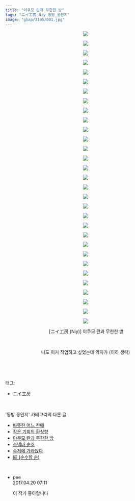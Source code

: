 ```yaml
---
title: "야쿠모 란과 무한한 방"
tags: "ニイ工房 Niy 동방_동인지"
image: "ghap/3195/001.jpg"
---
```

<div class="article">
<p style="text-align: center; clear: none; float: none;"><img src="{{ site.nasurl }}/ghap/3195/001.jpg"/></p>
<p style="text-align: center; clear: none; float: none;"><img src="{{ site.nasurl }}/ghap/3195/002.jpg"/></p>
<p style="text-align: center; clear: none; float: none;"><img src="{{ site.nasurl }}/ghap/3195/003.jpg"/></p>
<p style="text-align: center; clear: none; float: none;"><img src="{{ site.nasurl }}/ghap/3195/004.jpg"/></p>
<p style="text-align: center; clear: none; float: none;"><img src="{{ site.nasurl }}/ghap/3195/005.jpg"/></p>
<p style="text-align: center; clear: none; float: none;"><img src="{{ site.nasurl }}/ghap/3195/006.jpg"/></p>
<p style="text-align: center; clear: none; float: none;"><img src="{{ site.nasurl }}/ghap/3195/007.jpg"/></p>
<p style="text-align: center; clear: none; float: none;"><img src="{{ site.nasurl }}/ghap/3195/008.jpg"/></p>
<p style="text-align: center; clear: none; float: none;"><img src="{{ site.nasurl }}/ghap/3195/009.jpg"/></p>
<p style="text-align: center; clear: none; float: none;"><img src="{{ site.nasurl }}/ghap/3195/010.jpg"/></p>
<p style="text-align: center; clear: none; float: none;"><img src="{{ site.nasurl }}/ghap/3195/011.jpg"/></p>
<p style="text-align: center; clear: none; float: none;"><img src="{{ site.nasurl }}/ghap/3195/012.jpg"/></p>
<p style="text-align: center; clear: none; float: none;"><img src="{{ site.nasurl }}/ghap/3195/013.jpg"/></p>
<p style="text-align: center; clear: none; float: none;"><img src="{{ site.nasurl }}/ghap/3195/014.jpg"/></p>
<p style="text-align: center; clear: none; float: none;"><img src="{{ site.nasurl }}/ghap/3195/015.jpg"/></p>
<p style="text-align: center; clear: none; float: none;"><img src="{{ site.nasurl }}/ghap/3195/016.jpg"/></p>
<p style="text-align: center; clear: none; float: none;"><img src="{{ site.nasurl }}/ghap/3195/017.jpg"/></p>
<p style="text-align: center; clear: none; float: none;"><img src="{{ site.nasurl }}/ghap/3195/018.jpg"/></p>
<p style="text-align: center; clear: none; float: none;"><img src="{{ site.nasurl }}/ghap/3195/019.jpg"/></p>
<p style="text-align: center; clear: none; float: none;"><img src="{{ site.nasurl }}/ghap/3195/020.jpg"/></p>
<p style="text-align: center; clear: none; float: none;"><img src="{{ site.nasurl }}/ghap/3195/021.jpg"/></p>
<p style="text-align: center; clear: none; float: none;"><img src="{{ site.nasurl }}/ghap/3195/022.jpg"/></p>
<p style="text-align: center; clear: none; float: none;"><img src="{{ site.nasurl }}/ghap/3195/023.jpg"/></p>
<p style="text-align: center; clear: none; float: none;"><img src="{{ site.nasurl }}/ghap/3195/024.jpg"/></p>
<p style="text-align: center; clear: none; float: none;"><img src="{{ site.nasurl }}/ghap/3195/025.jpg"/></p>
<p style="text-align: center; clear: none; float: none;"><img src="{{ site.nasurl }}/ghap/3195/026.jpg"/></p>
<p style="text-align: center; clear: none; float: none;"><img src="{{ site.nasurl }}/ghap/3195/027.jpg"/></p>
<p style="text-align: center; clear: none; float: none;"><img src="{{ site.nasurl }}/ghap/3195/028.jpg"/></p>
<p style="text-align: center; clear: none; float: none;"><img src="{{ site.nasurl }}/ghap/3195/029.jpg"/></p>
<p style="text-align: center; clear: none; float: none;"><img src="{{ site.nasurl }}/ghap/3195/030.jpg"/></p>
<p style="text-align: center; clear: none; float: none;"><img src="{{ site.nasurl }}/ghap/3195/031.jpg"/></p>
<p style="text-align: center; clear: none; float: none;"> [ニイ工房 (Niy)] 야쿠모 란과 무한한 방</p>
<p style="text-align: center; clear: none; float: none;"><br/></p>
<p style="text-align: center; clear: none; float: none;">나도 이거 작업하고 싶었는데 역자가 (이하 생략)</p>
<p><br/></p>
</div><br/>
<div class="tagTrail">
<p>태그: </p>
<ul>
<li>ニイ工房</li>
</ul>
</div><br/>
<div class="another">
<p>'동방 동인지' 카테고리의 다른 글</p>
<ul>
<li><a href="/2017-04-20-ghap_3198">따뜻한 어느 한때</a></li>
<li><a href="/2017-04-19-ghap_3196">작은 기회의 환상향</a></li>
<li><a href="/2017-04-19-ghap_3195">야쿠모 란과 무한한 방</a></li>
<li><a href="/2017-04-19-ghap_3194">스낵바 순호</a></li>
<li><a href="/2017-04-19-ghap_3193">수저에 가라앉다</a></li>
<li><a href="/2017-04-19-ghap_3192">純 (순수할 순)</a></li>
</ul>
</div><br/>
<div class="cb_module cb_fluid">
<div class="cb_wrt cb_profile">
<div class="comment">
<ul>
<li class="cb_thumb_off" id="comment14969830">
<div class="cb_comment_area">
<div class="cb_info_area">
<div class="cb_section">
<span class="cb_nick_name">pee</span>
</div>
<div class="cb_section">
<span class="cb_date">2017.04.20 07:11 </span>
</div>
</div>
<div class="cb_dsc_comment">
<p class="cb_dsc">
											이 작가 좋아합니다
										</p>
</div>
</div></li>
</ul>
</div>
</div><!-- commentList close -->
</div><br/>

